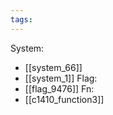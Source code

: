 ```yaml
---
tags:
---
```

System:
- [[system_66]]
- [[system_1]]
Flag:
- [[flag_9476]]
Fn:
- [[c1410_function3]]
